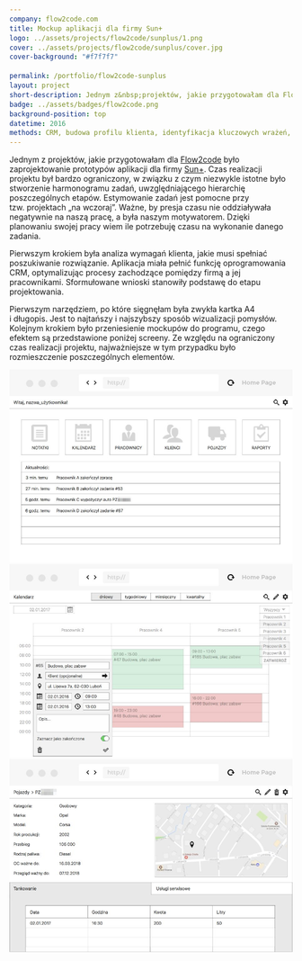 ```yaml
---
company: flow2code.com
title: Mockup aplikacji dla firmy Sun+
logo: ../assets/projects/flow2code/sunplus/1.png
cover: ../assets/projects/flow2code/sunplus/cover.jpg
cover-background: "#f7f7f7"

permalink: /portfolio/flow2code-sunplus
layout: project
short-description: Jednym z&nbsp;projektów, jakie przygotowałam dla Flow2code było zaprojektowanie prototypów aplikacji dla firmy Sun+
badge: ../assets/badges/flow2code.png
background-position: top
datetime: 2016
methods: CRM, budowa profilu klienta, identyfikacja kluczowych wrażeń, prototypowanie, strukturyzacja, projektowanie hierarchii, wartościowanie, porządek elementów
---
```


<p>Jednym z&nbsp;projektów, jakie przygotowałam dla <a target="_blank" href="https://flow2code.com/">Flow2code</a> było zaprojektowanie prototypów aplikacji dla firmy <a target="_blank" href="http://sun-plus.pl/">Sun+</a>. Czas realizacji projektu był bardzo ograniczony, w&nbsp;związku z&nbsp;czym niezwykle istotne było stworzenie harmonogramu zadań, uwzględniającego hierarchię poszczególnych etapów. Estymowanie zadań jest pomocne przy tzw.&nbsp;projektach „na wczoraj”. Ważne, by presja czasu nie oddziaływała negatywnie na naszą pracę, a&nbsp;była naszym motywatorem. Dzięki planowaniu swojej pracy wiem ile potrzebuję czasu na wykonanie danego zadania.</p>

<p>Pierwszym krokiem była analiza wymagań klienta, jakie musi spełniać poszukiwanie rozwiązanie. Aplikacja miała pełnić funkcję oprogramowania CRM, optymalizując procesy zachodzące pomiędzy firmą a&nbsp;jej pracownikami. Sformułowane wnioski stanowiły podstawę do etapu projektowania.</p>

<p>Pierwszym narzędziem, po które sięgnęłam była zwykła kartka A4 i&nbsp;długopis. Jest to najtańszy i&nbsp;najszybszy sposób wizualizacji pomysłów. Kolejnym krokiem było przeniesienie mockupów do programu, czego efektem są przedstawione poniżej screeny. Ze względu na ograniczony czas realizacji projektu, najważniejsze w&nbsp;tym przypadku było rozmieszczenie poszczególnych elementów.</p>

<div class="project-image">
	<img class="item" src="../assets/projects/flow2code/sunplus/1.jpg" href="../assets/projects/flow2code/sunplus/1.jpg" />
</div>
<div class="project-image">
	<img class="item" src="../assets/projects/flow2code/sunplus/0.jpg" href="../assets/projects/flow2code/sunplus/0.jpg" />
</div>
<div class="project-image">
	<img class="item" src="../assets/projects/flow2code/sunplus/2.jpg" href="../assets/projects/flow2code/sunplus/2.jpg" />
</div>
